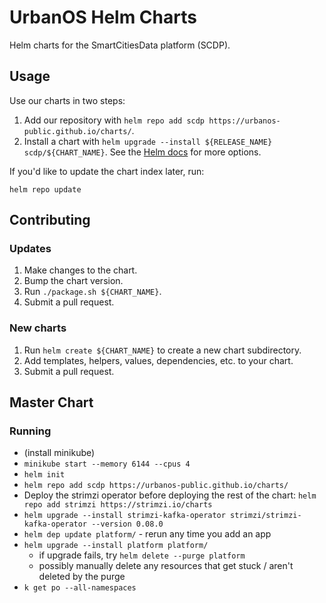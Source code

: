 # UrbanOS Helm Charts
Helm charts for the SmartCitiesData platform (SCDP).

## Usage

Use our charts in two steps:

1. Add our repository with `helm repo add scdp https://urbanos-public.github.io/charts/`.
2. Install a chart with `helm upgrade --install ${RELEASE_NAME} scdp/${CHART_NAME}`. See the [Helm docs](https://helm.sh/docs/helm/#helm-upgrade) for more options.

If you'd like to update the chart index later, run:

```
helm repo update
```

## Contributing

### Updates

1. Make changes to the chart.
2. Bump the chart version.
3. Run `./package.sh ${CHART_NAME}`.
4. Submit a pull request.

### New charts

1. Run `helm create ${CHART_NAME}` to create a new chart subdirectory.
2. Add templates, helpers, values, dependencies, etc. to your chart.
3. Submit a pull request.

## Master Chart

### Running

- (install minikube)
- `minikube start --memory 6144 --cpus 4`
- `helm init`
- `helm repo add scdp https://urbanos-public.github.io/charts/`
- Deploy the strimzi operator before deploying the rest of the chart: `helm repo add strimzi https://strimzi.io/charts`
- `helm upgrade --install strimzi-kafka-operator strimzi/strimzi-kafka-operator --version 0.08.0`
- `helm dep update platform/` - rerun any time you add an app
- `helm upgrade --install platform platform/` 
  - if upgrade fails, try `helm delete --purge platform`
  - possibly manually delete any resources that get stuck / aren't deleted by the purge
- `k get po --all-namespaces`

